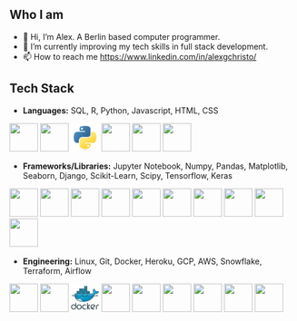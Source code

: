 ## Who I am

- 👋 Hi, I’m Alex. A Berlin based computer programmer.
- 🌱 I’m currently improving my tech skills in full stack development.
- 📫 How to reach me https://www.linkedin.com/in/alexgchristo/

## Tech Stack

- **Languages:** SQL, R, Python, Javascript, HTML, CSS 

<p float="left">
<img src="https://as2.ftcdn.net/v2/jpg/04/08/72/55/1000_F_408725542_QaNYCrRLS8EbSijwVJYfpQfaPsjybnls.jpg" width="50" height="50">
<img src="https://user-images.githubusercontent.com/19394936/63736746-32ffa900-c852-11e9-9176-29cd2d510a1b.png" width="50" height="50">
<img src="https://raw.githubusercontent.com/devicons/devicon/master/icons/python/python-original.svg" width="50" height="50">
<img src="https://upload.wikimedia.org/wikipedia/commons/thumb/6/6a/JavaScript-logo.png/800px-JavaScript-logo.png" width="50" height="50">
<img src="https://cdn-icons-png.flaticon.com/512/919/919827.png" width="50" height="50">
<img src="https://encrypted-tbn0.gstatic.com/images?q=tbn:ANd9GcS1IJm23e4-m4R3bl2gvUnunOrGEEDEhDnDdg&usqp=CAU" width="50" height="50">
</p>

- **Frameworks/Libraries:** Jupyter Notebook, Numpy, Pandas, Matplotlib, Seaborn, Django, Scikit-Learn, Scipy, Tensorflow, Keras 

<p float="left">
  <img src="https://encrypted-tbn0.gstatic.com/images?q=tbn:ANd9GcRZGZDuBR1wNTpIaMyFamYboFEix7z064T0tA&usqp=CAU" width="50" height="50">
<img src="https://user-images.githubusercontent.com/50221806/86498201-a8bd8680-bd39-11ea-9d08-66b610a8dc01.png" width="50" height="50">
<img src="https://editor.analyticsvidhya.com/uploads/9112996-960917_10-working-with-large-datasets-pandas-python.png" width="50" height="50">
<img src="https://encrypted-tbn0.gstatic.com/images?q=tbn:ANd9GcTdVCcpHnuomtu-CFuBqToUmnzSo21dmWZgFoERbgv1L-bAyYOAxD5lCV1sH8AYsfS0ijw&usqp=CAU" width="50" height="50">
<img src="https://user-images.githubusercontent.com/315810/92254613-279c8000-ee9f-11ea-9b73-5622a7d95f3f.png" width="50" height="50">
  <img src="https://encrypted-tbn0.gstatic.com/images?q=tbn:ANd9GcRNT80V5jQkjnfNYpW2N7Gyf1VY7n48-JkYMWx8JsI&s" width="50" height="50">

<img src="https://camo.githubusercontent.com/69ce21304adac467a8251181f98932e1785abd9d718cdd8edc78d1abbf2dcb49/68747470733a2f2f75706c6f61642e77696b696d656469612e6f72672f77696b6970656469612f636f6d6d6f6e732f302f30352f5363696b69745f6c6561726e5f6c6f676f5f736d616c6c2e737667" width="50" height="50">
  <img src="https://scipy.org/images/logo.svg" width="50" height="50">
<img src="https://camo.githubusercontent.com/b861b92581ad5a7b81147073d729eda727f71985d72f3dd198e0afd792a6f9de/68747470733a2f2f7777772e766563746f726c6f676f2e7a6f6e652f6c6f676f732f74656e736f72666c6f772f74656e736f72666c6f772d69636f6e2e737667" width="50" height="50">
  <img src="https://encrypted-tbn0.gstatic.com/images?q=tbn:ANd9GcRBmJNKHVuRdikhCIhhvz3-BDt-kH93flEdT-naJtY&s" width="50" height="50">
</p>

- **Engineering:** Linux, Git, Docker, Heroku, GCP, AWS, Snowflake, Terraform, Airflow

<p float="left">

  <img src="https://cdn-icons-png.flaticon.com/512/6124/6124995.png" width="50" height="50">
  <img src="https://git-scm.com/images/logos/downloads/Git-Icon-1788C.png" width="50" height="50">

<img src="https://raw.githubusercontent.com/devicons/devicon/master/icons/docker/docker-original-wordmark.svg" width="50" height="50">
<img src="https://camo.githubusercontent.com/df12cb598044a3f38efc1f45e3580558c324cf8789b79487125044eeebcc4dee/68747470733a2f2f7777772e766563746f726c6f676f2e7a6f6e652f6c6f676f732f6865726f6b752f6865726f6b752d69636f6e2e737667" width="50" height="50">
<img src="https://camo.githubusercontent.com/582944f6627732531ce1a2e20ad43538d1896e16a5f159ea28fd137dbb8e798a/68747470733a2f2f7777772e766563746f726c6f676f2e7a6f6e652f6c6f676f732f676f6f676c655f636c6f75642f676f6f676c655f636c6f75642d69636f6e2e737667" width="50" height="50">
<img src="https://avatars.githubusercontent.com/u/8931462?s=280&v=4" width="50" height="50">
<img src="https://avatars.githubusercontent.com/u/6453780?s=280&v=4" width="50" height="50">
  <img src="https://www.svgrepo.com/show/354447/terraform-icon.svg" width="50" height="50">
  <img src="https://encrypted-tbn0.gstatic.com/images?q=tbn:ANd9GcR5NsI0mhG9W1man4ROvB6Lt9s8cHq5LPbryh9Uqa9IDA&s" width="50" height="50">
</p>



